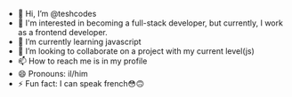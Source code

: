 - 👋 Hi, I’m @teshcodes
- 👀 I'm interested in becoming a full-stack developer, but currently, I work as a frontend developer. 
- 🌱 I’m currently learning javascript 
- 💞️ I’m looking to collaborate on a project with my current level(js)
- 📫 How to reach me is in my profile
- 😄 Pronouns: il/him
- ⚡ Fun fact: I can speak french😳🙃

<!---
teshcodes/teshcodes is a ✨ special ✨ repository because its `README.md` (this file) appears on your GitHub profile.
You can click the Preview link to take a look at your changes.
--->
